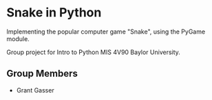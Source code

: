 # Snake in Python
Implementing the popular computer game "Snake", using the PyGame module.

Group project for Intro to Python MIS 4V90 Baylor University.

## Group Members
* Grant Gasser
